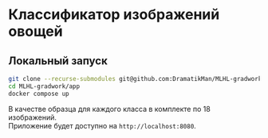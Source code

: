 # Классификатор изображений овощей

## Локальный запуск

```bash
git clone --recurse-submodules git@github.com:DramatikMan/MLHL-gradwork.git
cd MLHL-gradwork/app
docker compose up
```

В качестве образца для каждого класса в комплекте по 18 изображений.\
Приложение будет доступно на `http://localhost:8080`.
